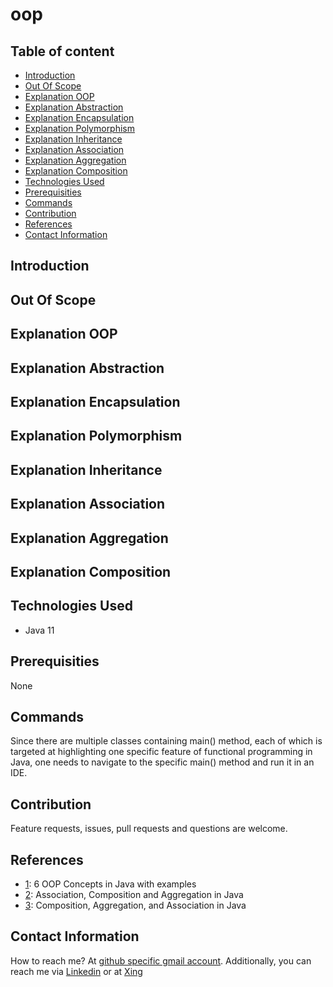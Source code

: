 # oop

## Table of content
- [Introduction](#introduction)
- [Out Of Scope](#out-of-scope)
- [Explanation OOP](#explanation-oop)
- [Explanation Abstraction](#explanation-abstraction)
- [Explanation Encapsulation](#explanation-encapsulation)
- [Explanation Polymorphism](#explanation-polymorphism)
- [Explanation Inheritance](#explanation-inheritance)
- [Explanation Association](#explanation-association)
- [Explanation Aggregation](#explanation-aggregation)
- [Explanation Composition](#explanation-composition)
- [Technologies Used](#technologies-used)
- [Prerequisities](#prerequisities)
- [Commands](#commands)
- [Contribution](#contribution)
- [References](#references)
- [Contact Information](#contact-information)


## Introduction

## Out Of Scope

## Explanation OOP

## Explanation Abstraction

## Explanation Encapsulation

## Explanation Polymorphism

## Explanation Inheritance

## Explanation Association

## Explanation Aggregation

## Explanation Composition

## Technologies Used

- Java 11

## Prerequisities

None

## Commands

Since there are multiple classes containing main() method, each of which is targeted at highlighting one specific feature of functional programming in Java, one needs to navigate to the specific main() method and run it in an IDE. 

## Contribution

Feature requests, issues, pull requests and questions are welcome.

## References

- [1](https://raygun.com/blog/oop-concepts-java/): 6 OOP Concepts in Java with examples
- [2](https://www.geeksforgeeks.org/association-composition-aggregation-java/): Association, Composition and Aggregation in Java 
- [3](https://www.baeldung.com/java-composition-aggregation-association): Composition, Aggregation, and Association in Java

## Contact Information

How to reach me? At [github specific gmail account](mailto:syedumerahmedcode@gmail.com?subject=%5BGitHub%5D%20Hello%20from%20Github). Additionally, you can reach me via [Linkedin](https://www.linkedin.com/in/syed-umer-ahmed-a346a746/) or at [Xing](https://www.xing.com/profile/SyedUmer_Ahmed/cv)